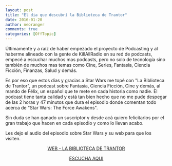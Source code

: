 ```yaml
---
layout: post
title: "El dia que descubrí la Biblioteca de Trantor"
date: 2016-01-20
author: neoranger
comments: true
categories: [OffTopic]
---
```

Últimamente y a raíz de haber empezado el proyecto de Podcasting y al haberme alineado con la gente de KillAllRadio en su red de podcasts, empecé a escuchar muchos mas podcasts, pero no solo de tecnología sino también de muchos mas temas como Cine, Series, Fantasía, Ciencia Ficción, Finanzas, Salud y demás.

Es por eso que estos días y gracias a Star Wars me topé con "La Biblioteca de Trantor", un podcast sobre Fantasía, Ciencia Ficción, Cine y demás, al mando de Félix, un español que te mete en cada historia como nadie.
El podcast tiene tanta calidad y está tan bien hecho que no me pude despegar de las 2 horas y 47 minutos que dura el episodio donde comentan todo acerca de "Star Wars: The Force Awakens".

Sin duda se han ganado un suscriptor y desde acá quiero felicitarlos por el gran trabajo que hacen en cada episodio y como lo llevan acabo.

Les dejo el audio del episodio sobre Star Wars y su web para que los visiten.

<p style="text-align:center;"><a href="http://labibliotecadetrantor.com/">WEB - LA BIBLIOTECA DE TRANTOR</a></p>

<p style="text-align:center;"><a href="http://www.ivoox.com/player_ej_10072910_2_1.html?data=kpWdmZeddZGhhpywj5WWaZS1lZySlaaWd46ZmKialJKJe6Shl5eah5yncZKljoqkpZKwpYy2ysfZy9TYqcTVjMnSjbnWpc%2Fo0NeYh5eXd5ifjpDA1sbWb7jV09iYuK6taZS1jKrZjanJt9HZ05KSmaiRkMKfo87Pzs7TuMbXwpDRx5C4tsLi1dTfj4qbh46o&amp;">ESCUCHA AQUI</a></p>
